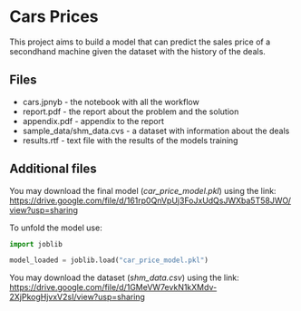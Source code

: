 # Cars Prices

This project aims to build a model that can predict the sales price of a secondhand machine given the dataset with the history of the deals.

## Files

 - cars.jpnyb - the notebook with all the workflow
 - report.pdf - the report about the problem and the solution
 - appendix.pdf - appendix to the report
 - sample_data/shm_data.cvs - a dataset with information about the deals
 - results.rtf - text file with the results of the models training

## Additional files

You may download the final model (_car_price_model.pkl_) using the link: https://drive.google.com/file/d/161rp0QnVpUj3FoJxUdQsJWXba5T58JWO/view?usp=sharing

 To unfold the model use:
```python
import joblib

model_loaded = joblib.load("car_price_model.pkl")
```
You may download the dataset (_shm_data.csv_) using the link: https://drive.google.com/file/d/1GMeVW7evkN1kXMdv-2XjPkogHjvxV2sI/view?usp=sharing
